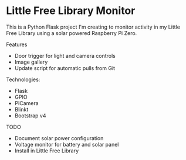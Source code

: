 # Little Free Library Monitor

This is a Python Flask project I'm creating to monitor activity in my Little Free Library using a solar powered Raspberry Pi Zero.

Features
* Door trigger for light and camera controls
* Image gallery
* Update script for automatic pulls from Git

Technologies:
* Flask
* GPIO
* PICamera
* Blinkt
* Bootstrap v4

TODO
* Document solar power configuration
* Voltage monitor for battery and solar panel
* Install in Little Free Library